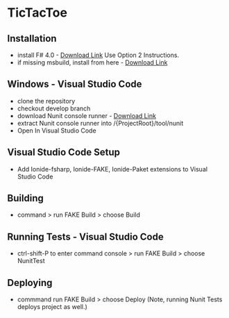 # TicTacToe

## Installation 
- install F# 4.0 - [Download Link](http://fsharp.org/use/windows/) Use Option 2 Instructions.
- if missing msbuild, install from here - [Download Link](https://www.microsoft.com/en-us/download/details.aspx?id=48159)

## Windows - Visual Studio Code
- clone the repository
- checkout develop branch
- download Nunit console runner - [Download Link](https://github.com/nunit/nunit-console/releases/tag/3.6)
- extract Nunit console runner into /{ProjectRoot}/tool/nunit
- Open In Visual Studio Code

## Visual Studio Code Setup
- Add Ionide-fsharp, Ionide-FAKE, Ionide-Paket extensions to Visual Studio Code

## Building
- command > run FAKE Build > choose Build

## Running Tests - Visual Studio Code
- ctrl-shift-P to enter command console > run FAKE Build > choose NunitTest

## Deploying
- commmand run FAKE Build > choose Deploy (Note, running Nunit Tests deploys project as well.)

